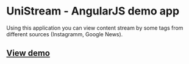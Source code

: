# UniStream - AngularJS demo app 

Using this application you can view content stream by some tags from different sources (Instagramm, Google News).

## [View demo](https://vivid-torch-8166.firebaseapp.com/)
